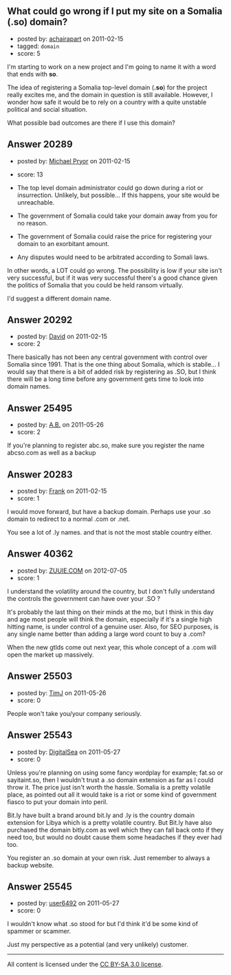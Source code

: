 ## What could go wrong if I put my site on a Somalia (.so) domain?

- posted by: [achairapart](https://stackexchange.com/users/-1/7737-achairapart) on 2011-02-15
- tagged: `domain`
- score: 5

I'm starting to work on a new project and I'm going to name it with a word that ends with **so**.

The idea of registering a Somalia top-level domain (**.so**) for the project really excites me, and the domain in question is still available. However, I wonder how safe it would be to rely on a country with a quite unstable political and social situation.

What possible bad outcomes are there if I use this domain?


## Answer 20289

- posted by: [Michael Pryor](https://stackexchange.com/users/-1/130-michael-pryor) on 2011-02-15
- score: 13

 - The top level domain administrator
   could go down during a riot or
   insurrection. Unlikely, but
   possible... If this happens, your site would be unreachable.
 - The government of Somalia could take your domain away from you for no reason.
 - The government of Somalia could raise the price for registering your domain to an exorbitant amount.
 - Any disputes would need to be arbitrated according to Somali laws.

In other words, a LOT could go wrong. The possibility is low if your site isn't very successful, but if it was very successful there's a good chance given the politics of Somalia that you could be held ransom virtually.

I'd suggest a different domain name.


## Answer 20292

- posted by: [David](https://stackexchange.com/users/-1/2684-david) on 2011-02-15
- score: 2

There basically has not been any central government with control over Somalia since 1991. That is the one thing about Somalia, which is stabile... I would say that there is a bit of added risk by registering as .SO, but I think there will be a long time before any government gets time to look into domain names.


## Answer 25495

- posted by: [A.B.](https://stackexchange.com/users/-1/10759-a-b) on 2011-05-26
- score: 2


If you're planning to register abc.so, make sure you register the name abcso.com as well as a backup



## Answer 20283

- posted by: [Frank](https://stackexchange.com/users/-1/4858-frank) on 2011-02-15
- score: 1

I would move forward, but have a backup domain.  Perhaps use your .so domain to redirect to a normal .com or .net.

You see a lot of .ly names.  and that is not the most stable country either.   


## Answer 40362

- posted by: [ZUUIE.COM](https://stackexchange.com/users/-1/18662-zuuie-com) on 2012-07-05
- score: 1

I understand the volatility around the country, but I don't fully understand the controls the government can have over your .SO ?

It's probably the last thing on their minds at the mo, but I think in this day and age most people will think the domain, especially if it's a single high hitting name, is under control of a genuine user. Also, for SEO purposes, is any single name better than adding a large word count to buy a .com? 

When the new gtlds come out next year, this whole concept of a .com will open the market up massively.



## Answer 25503

- posted by: [TimJ](https://stackexchange.com/users/-1/1172-timj) on 2011-05-26
- score: 0

People won't take you/your company seriously.  


## Answer 25543

- posted by: [DigitalSea](https://stackexchange.com/users/-1/7816-digitalsea) on 2011-05-27
- score: 0

Unless you're planning on using some fancy wordplay for example; fat.so or sayitaint.so, then I wouldn't trust a .so domain extension as far as I could throw it. The price just isn't worth the hassle. Somalia is a pretty volatile place, as pointed out all it would take is a riot or some kind of government fiasco to put your domain into peril.

Bit.ly have built a brand around bit.ly and .ly is the country domain extension for Libya which is a pretty volatile country. But Bit.ly have also purchased the domain bitly.com as well which they can fall back onto if they need too, but would no doubt cause them some headaches if they ever had too.

You register an .so domain at your own risk. Just remember to always a backup website.


## Answer 25545

- posted by: [user6492](https://stackexchange.com/users/-1/6492-user6492) on 2011-05-27
- score: 0

I wouldn't know what .so stood for but I'd think it'd be some kind of spammer or scammer.

Just my perspective as a potential (and very unlikely) customer.



---

All content is licensed under the [CC BY-SA 3.0 license](https://creativecommons.org/licenses/by-sa/3.0/).
